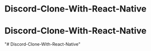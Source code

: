 # Discord-Clone-With-React-Native
# Discord-Clone-With-React-Native
"# Discord-Clone-With-React-Native" 
